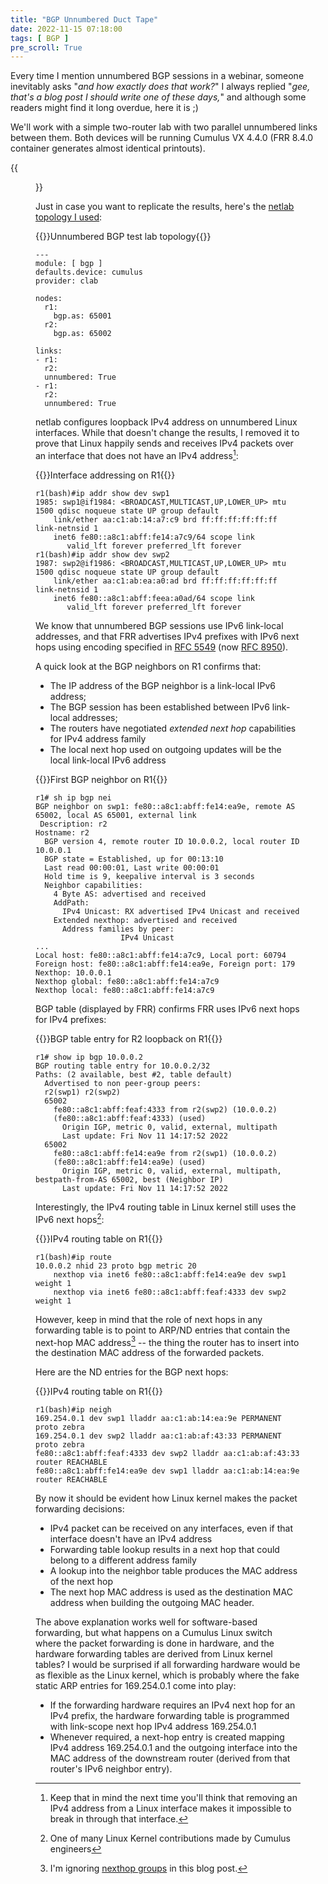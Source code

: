 ```yaml
---
title: "BGP Unnumbered Duct Tape"
date: 2022-11-15 07:18:00
tags: [ BGP ]
pre_scroll: True
---
```

Every time I mention unnumbered BGP sessions in a webinar, someone inevitably asks "_and how exactly does that work?_" I always replied "_gee, that's a blog post I should write one of these days,_" and although some readers might find it long overdue, here it is ;)

We'll work with a simple two-router lab with two parallel unnumbered links between them. Both devices will be running Cumulus VX 4.4.0 (FRR 8.4.0 container generates almost identical printouts).
<!--more-->
{{<figure src="/2022/11/bgp-unnumbered.png" caption="EBGP sessions in unnumbered BGP lab">}}

Just in case you want to replicate the results, here's the [netlab topology I used](https://github.com/ipspace/netlab-examples/tree/master/BGP/Unnumbered):

{{<cc>}}Unnumbered BGP test lab topology{{</cc>}}
```
---
module: [ bgp ]
defaults.device: cumulus
provider: clab

nodes:
  r1:
    bgp.as: 65001
  r2:
    bgp.as: 65002

links:
- r1:
  r2:
  unnumbered: True
- r1:
  r2:
  unnumbered: True
```

netlab configures loopback IPv4 address on unnumbered Linux interfaces. While that doesn't change the results, I removed it to prove that Linux happily sends and receives IPv4 packets over an interface that does not have an IPv4 address[^IPSEC]:

[^IPSEC]: Keep that in mind the next time you'll think that removing an IPv4 address from a Linux interface makes it impossible to break in through that interface.

{{<cc>}}Interface addressing on R1{{</cc>}}
```
r1(bash)#ip addr show dev swp1
1985: swp1@if1984: <BROADCAST,MULTICAST,UP,LOWER_UP> mtu 1500 qdisc noqueue state UP group default
    link/ether aa:c1:ab:14:a7:c9 brd ff:ff:ff:ff:ff:ff link-netnsid 1
    inet6 fe80::a8c1:abff:fe14:a7c9/64 scope link
       valid_lft forever preferred_lft forever
r1(bash)#ip addr show dev swp2
1987: swp2@if1986: <BROADCAST,MULTICAST,UP,LOWER_UP> mtu 1500 qdisc noqueue state UP group default
    link/ether aa:c1:ab:ea:a0:ad brd ff:ff:ff:ff:ff:ff link-netnsid 1
    inet6 fe80::a8c1:abff:feea:a0ad/64 scope link
       valid_lft forever preferred_lft forever
```

We know that unnumbered BGP sessions use IPv6 link-local addresses, and that FRR advertises IPv4 prefixes with IPv6 next hops using encoding specified in [RFC 5549](https://www.rfc-editor.org/rfc/rfc5549.html) (now [RFC 8950](https://www.rfc-editor.org/rfc/rfc8950)).

A quick look at the BGP neighbors on R1 confirms that:

* The IP address of the BGP neighbor is a link-local IPv6 address;
* The BGP session has been established between IPv6 link-local addresses;
* The routers have negotiated _extended next hop_ capabilities for IPv4 address family
* The local next hop used on outgoing updates will be the local link-local IPv6 address

{{<cc>}}First BGP neighbor on R1{{</cc>}}
```
r1# sh ip bgp nei
BGP neighbor on swp1: fe80::a8c1:abff:fe14:ea9e, remote AS 65002, local AS 65001, external link
 Description: r2
Hostname: r2
  BGP version 4, remote router ID 10.0.0.2, local router ID 10.0.0.1
  BGP state = Established, up for 00:13:10
  Last read 00:00:01, Last write 00:00:01
  Hold time is 9, keepalive interval is 3 seconds
  Neighbor capabilities:
    4 Byte AS: advertised and received
    AddPath:
      IPv4 Unicast: RX advertised IPv4 Unicast and received
    Extended nexthop: advertised and received
      Address families by peer:
                   IPv4 Unicast
...
Local host: fe80::a8c1:abff:fe14:a7c9, Local port: 60794
Foreign host: fe80::a8c1:abff:fe14:ea9e, Foreign port: 179
Nexthop: 10.0.0.1
Nexthop global: fe80::a8c1:abff:fe14:a7c9
Nexthop local: fe80::a8c1:abff:fe14:a7c9
```

BGP table (displayed by FRR) confirms FRR uses IPv6 next hops for IPv4 prefixes:

{{<cc>}}BGP table entry for R2 loopback on R1{{</cc>}}
```
r1# show ip bgp 10.0.0.2
BGP routing table entry for 10.0.0.2/32
Paths: (2 available, best #2, table default)
  Advertised to non peer-group peers:
  r2(swp1) r2(swp2)
  65002
    fe80::a8c1:abff:feaf:4333 from r2(swp2) (10.0.0.2)
    (fe80::a8c1:abff:feaf:4333) (used)
      Origin IGP, metric 0, valid, external, multipath
      Last update: Fri Nov 11 14:17:52 2022
  65002
    fe80::a8c1:abff:fe14:ea9e from r2(swp1) (10.0.0.2)
    (fe80::a8c1:abff:fe14:ea9e) (used)
      Origin IGP, metric 0, valid, external, multipath, bestpath-from-AS 65002, best (Neighbor IP)
      Last update: Fri Nov 11 14:17:52 2022
```

Interestingly, the IPv4 routing table in Linux kernel still uses the IPv6 next hops[^6NH]:

[^6NH]: One of many Linux Kernel contributions made by Cumulus engineers

{{<cc>}}IPv4 routing table on R1{{</cc>}}
```
r1(bash)#ip route
10.0.0.2 nhid 23 proto bgp metric 20
	nexthop via inet6 fe80::a8c1:abff:fe14:ea9e dev swp1 weight 1
	nexthop via inet6 fe80::a8c1:abff:feaf:4333 dev swp2 weight 1
```

However, keep in mind that the role of next hops in any forwarding table is to point to ARP/ND entries that contain the next-hop MAC address[^NHG] -- the thing the router has to insert into the destination MAC address of the forwarded packets.

[^NHG]: I'm ignoring [nexthop groups](https://lwn.net/Articles/763950/) in this blog post.

Here are the ND entries for the BGP next hops:

{{<cc>}}IPv4 routing table on R1{{</cc>}}
```
r1(bash)#ip neigh
169.254.0.1 dev swp1 lladdr aa:c1:ab:14:ea:9e PERMANENT proto zebra
169.254.0.1 dev swp2 lladdr aa:c1:ab:af:43:33 PERMANENT proto zebra
fe80::a8c1:abff:feaf:4333 dev swp2 lladdr aa:c1:ab:af:43:33 router REACHABLE
fe80::a8c1:abff:fe14:ea9e dev swp1 lladdr aa:c1:ab:14:ea:9e router REACHABLE
```

By now it should be evident how Linux kernel makes the packet forwarding decisions:

* IPv4 packet can be received on any interfaces, even if that interface doesn't have an IPv4 address
* Forwarding table lookup results in a next hop that could belong to a different address family
* A lookup into the neighbor table produces the MAC address of the next hop
* The next hop MAC address is used as the destination MAC address when building the outgoing MAC header.

The above explanation works well for software-based forwarding, but what happens on a Cumulus Linux switch where the packet forwarding is done in hardware, and the hardware forwarding tables are derived from Linux kernel tables? I would be surprised if all forwarding hardware would be as flexible as the Linux kernel, which is probably where the fake static ARP entries for 169.254.0.1 come into play:

* If the forwarding hardware requires an IPv4 next hop for an IPv4 prefix, the hardware forwarding table is programmed with link-scope next hop IPv4 address 169.254.0.1
* Whenever required, a next-hop entry is created mapping IPv4 address 169.254.0.1 and the outgoing interface into the MAC address of the downstream router (derived from that router's IPv6 neighbor entry).
